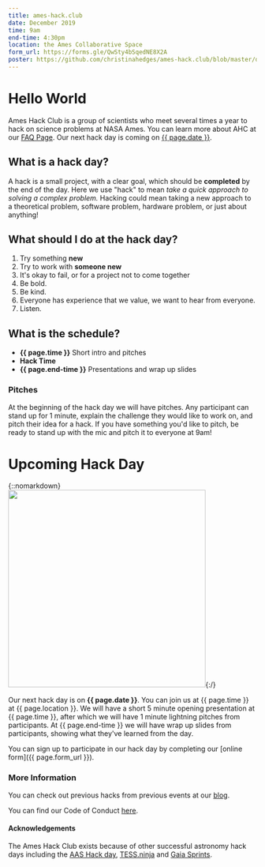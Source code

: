 ```yaml
---
title: ames-hack.club
date: December 2019
time: 9am
end-time: 4:30pm
location: the Ames Collaborative Space
form_url: https://forms.gle/QwSty4bSqedNE8X2A
poster: https://github.com/christinahedges/ames-hack.club/blob/master/docs/_posts/images/ames-hack-poster-december.png
---
```


# Hello World

Ames Hack Club is a group of scientists who meet several times a year to hack on science problems at NASA Ames. You can learn more about AHC at our [FAQ Page](faq.md). Our next hack day is coming on [{{ page.date }}](#upcoming-hack-day).

## What is a hack day?

A hack is a small project, with a clear goal, which should be **completed** by the end of the day. Here we use "hack" to mean *take a quick approach to solving a complex problem.* Hacking could mean taking a new approach to a theoretical problem, software problem, hardware problem, or just about anything!

## What should I do at the hack day?

1. Try something **new**
2. Try to work with **someone new**
3. It's okay to fail, or for a project not to come together
4. Be bold.
5. Be kind.
6. Everyone has experience that we value, we want to hear from everyone.
7. Listen.

## What is the schedule?

* **{{ page.time }}** Short intro and pitches
* **Hack Time**
* **{{ page.end-time }}** Presentations and wrap up slides

### Pitches

At the beginning of the hack day we will have pitches. Any participant can stand up for 1 minute, explain the challenge they would like to work on, and pitch their idea for a hack. If you have something you'd like to pitch, be ready to stand up with the mic and pitch it to everyone at 9am!

# Upcoming Hack Day


{::nomarkdown}<img src="{{ site.url }}{{ site.baseurl }}/assets/ames-hack-poster-december.png" width=400>{:/}


Our next hack day is on **{{ page.date }}**. You can join us at {{ page.time }} at {{ page.location }}. We will have a short 5 minute opening presentation at {{ page.time }}, after which we will have 1 minute lightning pitches from participants. At {{ page.end-time }} we will have wrap up slides from participants, showing what they've learned from the day.

You can sign up to participate in our hack day by completing our [online form]({{ page.form_url }}).

### More Information

You can check out previous hacks from previous events at our [blog](blog.html).

You can find our Code of Conduct [here](code-of-conduct.md).

#### Acknowledgements

The Ames Hack Club exists because of other successful astronomy hack days including the [AAS Hack day](https://www.astrobetter.com/wiki/AASHackDay), [TESS.ninja](http://tess.party/) and [Gaia Sprints](http://gaia.lol/).
